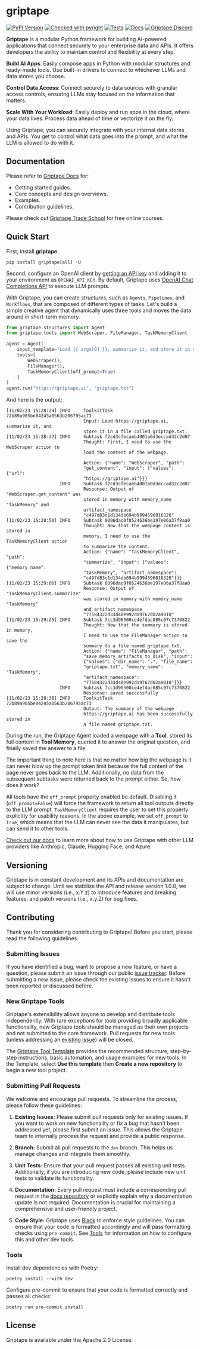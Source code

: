 # griptape

[![PyPI Version](https://img.shields.io/pypi/v/griptape.svg)](https://pypi.python.org/pypi/griptape)
[![Checked with pyright](https://microsoft.github.io/pyright/img/pyright_badge.svg)](https://microsoft.github.io/pyright/)
[![Tests](https://github.com/griptape-ai/griptape/actions/workflows/unit-tests.yml/badge.svg)](https://github.com/griptape-ai/griptape/actions/workflows/unit-tests.yml)
[![Docs](https://readthedocs.org/projects/griptape/badge/)](https://griptape.readthedocs.io/)
[![Griptape Discord](https://dcbadge.vercel.app/api/server/gnWRz88eym?compact=true&style=flat)](https://discord.gg/gnWRz88eym)

**Griptape** is a modular Python framework for building AI-powered applications that connect securely to your enterprise data and APIs. It offers developers the ability to maintain control and flexibility at every step.

**Build AI Apps**: Easily compose apps in Python with modular structures and ready-made tools. Use built-in drivers to connect to whichever LLMs and data stores you choose.

**Control Data Access**: Connect securely to data sources with granular access controls, ensuring LLMs stay focused on the information that matters.

**Scale With Your Workload**: Easily deploy and run apps in the cloud, where your data lives. Process data ahead of time or vectorize it on the fly.

Using Griptape, you can securely integrate with your internal data stores and APIs. You get to control what data goes into the prompt, and what the LLM is allowed to do with it. 

## Documentation

Please refer to [Griptape Docs](https://docs.griptape.ai/) for:

- Getting started guides. 
- Core concepts and design overviews.
- Examples.
- Contribution guidelines.

Please check out [Griptape Trade School](https://learn.griptape.ai/) for free online courses.

## Quick Start

First, install **griptape**:

```
pip install griptape[all] -U
```

Second, configure an OpenAI client by [getting an API key](https://platform.openai.com/account/api-keys) and adding it to your environment as `OPENAI_API_KEY`. By default, Griptape uses [OpenAI Chat Completions API](https://platform.openai.com/docs/guides/gpt/chat-completions-api) to execute LLM prompts.

With Griptape, you can create *structures*, such as `Agents`, `Pipelines`, and `Workflows`, that are composed of different types of tasks. Let's build a simple creative agent that dynamically uses three tools and moves the data around in short-term memory.

```python
from griptape.structures import Agent
from griptape.tools import WebScraper, FileManager, TaskMemoryClient

agent = Agent(
    input_template="Load {{ args[0] }}, summarize it, and store it in a file called {{ args[1] }}.",
    tools=[
        WebScraper(),
        FileManager(),
        TaskMemoryClient(off_prompt=True)
    ]
)
agent.run("https://griptape.ai", "griptape.txt")
```

And here is the output:
```
[11/02/23 15:28:24] INFO     ToolkitTask 72b89a905be84245a0563b206795ac73       
                             Input: Load https://griptape.ai, summarize it, and 
                             store it in a file called griptape.txt.            
[11/02/23 15:28:37] INFO     Subtask f2cd3cfecaeb4001a0d3eccad32c2d07           
                             Thought: First, I need to use the WebScraper action to
                             load the content of the webpage.                   
                                                                                
                             Action: {"name": "WebScraper", "path":            
                             "get_content", "input": {"values": {"url":         
                             "https://griptape.ai"}}}                           
                    INFO     Subtask f2cd3cfecaeb4001a0d3eccad32c2d07           
                             Response: Output of "WebScraper.get_content" was   
                             stored in memory with memory_name "TaskMemory" and 
                             artifact_namespace                                 
                             "c497d83c1d134db694b9994596016320"                 
[11/02/23 15:28:50] INFO     Subtask 0096dac0f0524636be197e06a37f8aa0           
                             Thought: Now that the webpage content is stored in 
                             memory, I need to use the TaskMemoryClient action  
                             to summarize the content.                          
                             Action: {"name": "TaskMemoryClient", "path":   
                             "summarize", "input": {"values": {"memory_name":   
                             "TaskMemory", "artifact_namespace":                
                             "c497d83c1d134db694b9994596016320"}}}              
[11/02/23 15:29:06] INFO     Subtask 0096dac0f0524636be197e06a37f8aa0           
                             Response: Output of "TaskMemoryClient.summarize"
                             was stored in memory with memory_name "TaskMemory" 
                             and artifact_namespace                             
                             "77584322d33d40e992da9767d02a9018"                 
[11/02/23 15:29:25] INFO     Subtask 7cc3d96500ce4efdac085c07c7370822           
                             Thought: Now that the summary is stored in memory, 
                             I need to use the FileManager action to save the      
                             summary to a file named griptape.txt.              
                             Action: {"name": "FileManager", "path":           
                             "save_memory_artifacts_to_disk", "input":          
                             {"values": {"dir_name": ".", "file_name":          
                             "griptape.txt", "memory_name": "TaskMemory",       
                             "artifact_namespace":                              
                             "77584322d33d40e992da9767d02a9018"}}}              
                    INFO     Subtask 7cc3d96500ce4efdac085c07c7370822           
                             Response: saved successfully                       
[11/02/23 15:29:30] INFO     ToolkitTask 72b89a905be84245a0563b206795ac73       
                             Output: The summary of the webpage                 
                             https://griptape.ai has been successfully stored in
                             a file named griptape.txt.
```

During the run, the Griptape Agent loaded a webpage with a **Tool**, stored its full content in **Tool Memory**, queried it to answer the original question, and finally saved the answer to a file.

The important thing to note here is that no matter how big the webpage is it can never blow up the prompt token limit because the full content of the page never goes back to the LLM. Additionally, no data from the subsequent subtasks were returned back to the prompt either. So, how does it work?

All tools have the `off_prompt` property enabled be default. Disabling it (`off_prompt=False`) will force the framework to return all tool outputs directly to the LLM prompt. `TaskMemoryClient` requires the user to set this property explicitly for usability reasons. In the above example, we set `off_prompt` to `True`, which means that the LLM can never see the data it manipulates, but can send it to other tools.

[Check out our docs](https://docs.griptape.ai/latest/griptape-framework/structures/prompt-drivers/) to learn more about how to use Griptape with other LLM providers like Anthropic, Claude, Hugging Face, and Azure.

## Versioning

Griptape is in constant development and its APIs and documentation are subject to change. Until we stabilize the API and release version 1.0.0, we will use minor versions (i.e., x.Y.z) to introduce features and breaking features, and patch versions (i.e., x.y.Z) for bug fixes.

## Contributing

Thank you for considering contributing to Griptape! Before you start, please read the following guidelines.

### Submitting Issues

If you have identified a bug, want to propose a new feature, or have a question, please submit an issue through our public [issue tracker](https://github.com/griptape-ai/griptape/issues). Before submitting a new issue, please check the existing issues to ensure it hasn't been reported or discussed before.

### New Griptape Tools

Griptape's extensibility allows anyone to develop and distribute tools independently. With rare exceptions for tools providing broadly applicable functionality, new Griptape tools should be managed as their own projects and not submitted to the core framework. Pull requests for new tools (unless addressing an [existing issue](https://github.com/griptape-ai/griptape/issues)) will be closed.

The [Griptape Tool Template](https://github.com/griptape-ai/tool-template) provides the recommended structure, step-by-step instructions, basic automation, and usage examples for new tools. In the Template, select **Use this template** then **Create a new repository** to begin a new tool project.

### Submitting Pull Requests

We welcome and encourage pull requests. To streamline the process, please follow these guidelines:

1. **Existing Issues:** Please submit pull requests only for existing issues. If you want to work on new functionality or fix a bug that hasn't been addressed yet, please first submit an issue. This allows the Griptape team to internally process the request and provide a public response.

2. **Branch:** Submit all pull requests to the `dev` branch. This helps us manage changes and integrate them smoothly.

3. **Unit Tests:** Ensure that your pull request passes all existing unit tests. Additionally, if you are introducing new code, please include new unit tests to validate its functionality.

4. **Documentation:** Every pull request must include a corresponding pull request in the [docs repository](https://github.com/griptape-ai/griptape-docs) or explicitly explain why a documentation update is not required. Documentation is crucial for maintaining a comprehensive and user-friendly project.

5. **Code Style:** Griptape uses [Black](https://github.com/ambv/black) to enforce style guidelines. You can ensure that your code is formatted accordingly and will pass formatting checks using `pre-commit`. See [Tools](#tools) for information on how to configure this and other dev tools.

### Tools

Install dev dependencies with Poetry:

```shell
poetry install --with dev
```

Configure pre-commit to ensure that your code is formatted correctly and passes all checks:

```shell
poetry run pre-commit install
```

## License

Griptape is available under the Apache 2.0 License.
